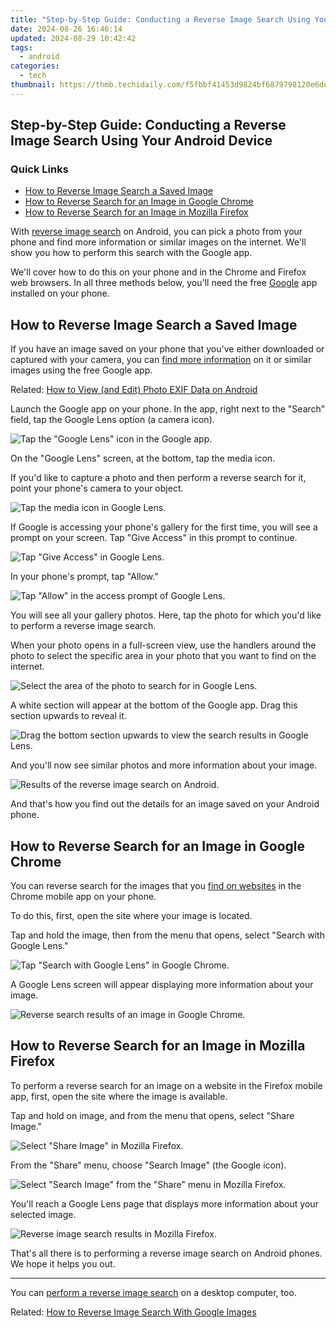 ```yaml
---
title: "Step-by-Step Guide: Conducting a Reverse Image Search Using Your Android Device"
date: 2024-08-26 16:46:14
updated: 2024-08-29 10:42:42
tags:
  - android
categories:
  - tech
thumbnail: https://thmb.techidaily.com/f5fbbf41453d9824bf6879798120e6de2082db27f668f4cb2a72d45c0fe37f64.jpg
---
```


## Step-by-Step Guide: Conducting a Reverse Image Search Using Your Android Device

### Quick Links

* [How to Reverse Image Search a Saved Image](https://common-error.techidaily.com/maximizing-storage-solutions-for-insufficient-storage-available-messages/)
* [How to Reverse Search for an Image in Google Chrome](https://instagram-videos.techidaily.com/new-2024-approved-enhance-your-feed-editing-tall-videos-with-fcpx-expertise/)
* [How to Reverse Search for an Image in Mozilla Firefox](https://facebook-video-recording.techidaily.com/digital-expansion-social-story-downloader-for-2024/)

 With [reverse image search](https://article-tips.techidaily.com/2024-approved-how-to-make-a-3d-text-effect-in-photoshop/) on Android, you can pick a photo from your phone and find more information or similar images on the internet. We'll show you how to perform this search with the Google app.

 We'll cover how to do this on your phone and in the Chrome and Firefox web browsers. In all three methods below, you'll need the free [Google](https://www.anrdoezrs.net/links/3607085/type/dlg/sid/UUhtgUeUpU208930/https://play.google.com/store/apps/details?id=com.google.android.googlequicksearchbox) app installed on your phone.

##  How to Reverse Image Search a Saved Image

 If you have an image saved on your phone that you've either downloaded or captured with your camera, you can [find more information](https://some-knowledge.techidaily.com/updated-expert-insights-on-constructing-high-quality-srt-files/) on it or similar images using the free Google app.

Related: [How to View (and Edit) Photo EXIF Data on Android](https://some-knowledge.techidaily.com/updated-expert-insights-on-constructing-high-quality-srt-files/) 

 Launch the Google app on your phone. In the app, right next to the "Search" field, tap the Google Lens option (a camera icon).

![Tap the "Google Lens" icon in the Google app.](https://static1.howtogeekimages.com/wordpress/wp-content/uploads/2021/08/1-open-google-lens.png) 

 On the "Google Lens" screen, at the bottom, tap the media icon.

 If you'd like to capture a photo and then perform a reverse search for it, point your phone's camera to your object.

![Tap the media icon in Google Lens.](https://static1.howtogeekimages.com/wordpress/wp-content/uploads/2021/08/2-lens-media.png) 

 If Google is accessing your phone's gallery for the first time, you will see a prompt on your screen. Tap "Give Access" in this prompt to continue.

![Tap "Give Access" in Google Lens.](https://static1.howtogeekimages.com/wordpress/wp-content/uploads/2021/08/3-lens-photo-access.png) 

 In your phone's prompt, tap "Allow."

![Tap "Allow" in the access prompt of Google Lens.](https://static1.howtogeekimages.com/wordpress/wp-content/uploads/2021/08/4-allow-lens-photos.png) 

 You will see all your gallery photos. Here, tap the photo for which you'd like to perform a reverse image search.

 When your photo opens in a full-screen view, use the handlers around the photo to select the specific area in your photo that you want to find on the internet.

![Select the area of the photo to search for in Google Lens.](https://static1.howtogeekimages.com/wordpress/wp-content/uploads/2021/08/5-specify-photo-area.png) 

 A white section will appear at the bottom of the Google app. Drag this section upwards to reveal it.

![Drag the bottom section upwards to view the search results in Google Lens.](https://static1.howtogeekimages.com/wordpress/wp-content/uploads/2021/08/6-photo-information.png) 

 And you'll now see similar photos and more information about your image.

![Results of the reverse image search on Android.](https://static1.howtogeekimages.com/wordpress/wp-content/uploads/2021/08/7-reverse-search-results.png) 

 And that's how you find out the details for an image saved on your Android phone.

##  How to Reverse Search for an Image in Google Chrome

 You can reverse search for the images that you [find on websites](https://some-guidance.techidaily.com/trim-the-excess-a-beginners-guide-to-simple-video-cuts-in-windows-for-2024/) in the Chrome mobile app on your phone.

 To do this, first, open the site where your image is located.

 Tap and hold the image, then from the menu that opens, select "Search with Google Lens."

![Tap "Search with Google Lens" in Google Chrome.](https://static1.howtogeekimages.com/wordpress/wp-content/uploads/2021/08/8-search-with-google-lens.png) 

 A Google Lens screen will appear displaying more information about your image.

![Reverse search results of an image in Google Chrome.](https://static1.howtogeekimages.com/wordpress/wp-content/uploads/2021/08/9-lens-results.png) 

##  How to Reverse Search for an Image in Mozilla Firefox

 To perform a reverse search for an image on a website in the Firefox mobile app, first, open the site where the image is available.

 Tap and hold on image, and from the menu that opens, select "Share Image."

![Select "Share Image" in Mozilla Firefox.](https://static1.howtogeekimages.com/wordpress/wp-content/uploads/2021/08/10-share-image.png) 

 From the "Share" menu, choose "Search Image" (the Google icon).

![Select "Search Image" from the "Share" menu in Mozilla Firefox.](https://static1.howtogeekimages.com/wordpress/wp-content/uploads/2021/08/11-share-with-google.png) 

 You'll reach a Google Lens page that displays more information about your selected image.

![Reverse image search results in Mozilla Firefox.](https://static1.howtogeekimages.com/wordpress/wp-content/uploads/2021/08/12-image-results.png) 

 That's all there is to performing a reverse image search on Android phones. We hope it helps you out.

---

 You can [perform a reverse image search](https://extra-lessons.techidaily.com/expert-tips-on-syncing-gmail-and-zoom-for-remote-collaboration/) on a desktop computer, too.

Related: [How to Reverse Image Search With Google Images](https://extra-lessons.techidaily.com/expert-tips-on-syncing-gmail-and-zoom-for-remote-collaboration/)

<ins class="adsbygoogle"
     style="display:block"
     data-ad-format="autorelaxed"
     data-ad-client="ca-pub-7571918770474297"
     data-ad-slot="1223367746"></ins>



<ins class="adsbygoogle"
     style="display:block"
     data-ad-client="ca-pub-7571918770474297"
     data-ad-slot="8358498916"
     data-ad-format="auto"
     data-full-width-responsive="true"></ins>
